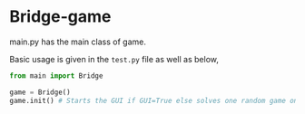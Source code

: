 # Bridge-game

main.py has the main class of game.

Basic usage is given in the ```test.py``` file as well as below,

```python
from main import Bridge

game = Bridge()
game.init() # Starts the GUI if GUI=True else solves one random game on its own. 
```
